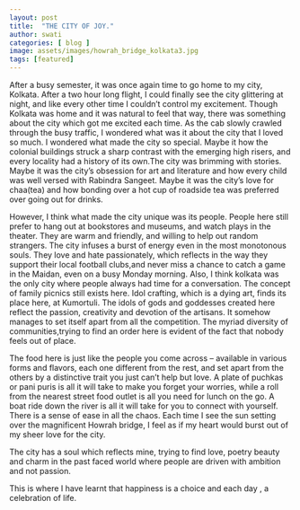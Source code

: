 ```yaml
---
layout: post
title:  "THE CITY OF JOY."
author: swati
categories: [ blog ]
image: assets/images/howrah_bridge_kolkata3.jpg
tags: [featured]
---
```


After a busy semester, it was once again time to go home to my city, Kolkata. After a two hour long flight, I could finally see the city glittering at night, and like every other time I couldn’t control my excitement.
Though Kolkata was home and it was natural to feel that way, there was something about the city which got me excited each time.
As the cab slowly crawled through the busy traffic, I wondered what was it about the city that I loved so much. I wondered what made the city so special.
Maybe it how the colonial buildings struck a sharp contrast with the emerging high risers, and every locality had a history of its own.The city was brimming with stories.
Maybe it was the city’s obsession for art and literature and how every child was well versed with Rabindra Sangeet.
Maybe it was the city’s love for chaa(tea) and how bonding over a hot cup of roadside tea was preferred over going out for drinks.

However, I think what made the city unique was its people.
People here still prefer to hang out at bookstores and museums, and watch plays in the theater.
They are warm and friendly, and willing to help out random strangers.
The city infuses a burst of energy even in the most monotonous souls.
They love and hate passionately, which reflects in the way they support their local football clubs,and never miss a chance to catch a game in the Maidan, even on a busy Monday morning.
Also, I think kolkata was the only city where people always had time for a conversation.
The concept of family picnics still exists here.
Idol crafting, which is a dying art, finds its place here, at Kumortuli. The idols of gods and goddesses created here reflect the passion, creativity and devotion of the artisans.
It somehow manages to set itself apart from all the competition. The myriad diversity of communities,trying to find an order here is evident of the fact that nobody feels out of place.

The food here is just like the people you come across – available in various forms and flavors, each one different from the rest, and set apart from the others by a distinctive trait you just can’t help but love.
A plate of puchkas or pani puris is all it will take to make you forget your worries, while a roll from the nearest street food outlet is all you need for lunch on the go.
A boat ride down the river is all it will take for you to connect with yourself.
There is a sense of ease in all the chaos.
Each time I see the sun setting over the magnificent Howrah bridge, I feel as if my heart would burst out of my sheer love for the city.

The city has a soul which reflects mine, trying to find love, poetry beauty and charm in the past faced world where people are driven with ambition and not passion.

This is where I have learnt that happiness is a choice and each day , a celebration of life.
